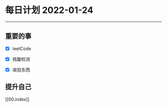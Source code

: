 #  每日计划 2022-01-24
---
## 重要的事
- [x]  leetCode
- [x]  核酸检测
- [x]  收拾东西



## 提升自己

  



[[00.index]]








